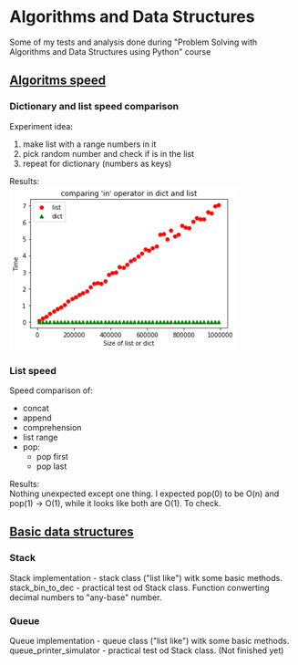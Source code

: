 # Algorithms and Data Structures
Some of my tests and analysis done during "Problem Solving with Algorithms and Data Structures using Python" course

## <a href='https://github.com/krzysieknaw/Algorithms_and_Data_Structures/tree/main/algoritms_speed'> Algoritms speed  </a>


### Dictionary and list speed comparison
Experiment idea:
1. make list with a range numbers in it
2. pick random number and check if is in the list
3. repeat for dictionary (numbers as keys)

Results:  
<img width="400" alt="" src="algoritms_speed/output/comparing 'in' operator in dict and list.png">

### List speed
Speed comparison of:
- concat
- append
- comprehension
- list range
- pop:
  -  pop first
  -  pop last 

Results:  
Nothing unexpected except one thing. I expected pop(0) to be O(n) and pop(1) -> O(1), while it looks like both are O(1). To check.


## <a href='https://github.com/krzysieknaw/Algorithms_and_Data_Structures/tree/main/data_structures'> Basic data structures </a>

### **Stack**
Stack implementation - stack class ("list like") witk some basic methods.  
stack_bin_to_dec - practical test od Stack class. Function conwerting decimal numbers to "any-base" number.

### **Queue**
Queue implementation - queue class ("list like") witk some basic methods.  
queue_printer_simulator - practical test od Stack class. (Not finished yet)




